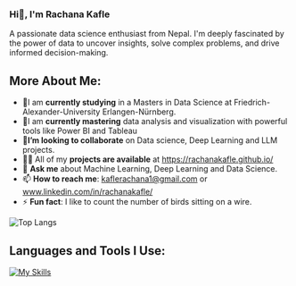 ### Hi👋, I'm Rachana Kafle
A passionate data science enthusiast from Nepal. I'm deeply fascinated by the power of data to uncover insights, solve complex problems, and drive informed decision-making.

## More About Me:

- 🔭I am **currently studying** in a Masters in Data Science at Friedrich-Alexander-University Erlangen-Nürnberg.
- 🌱I am **currently mastering** data analysis and visualization with powerful tools like Power BI and Tableau
- 👯**I’m looking to collaborate** on Data science, Deep Learning and LLM projects.
- 👨‍💻 All of my **projects are available** at https://rachanakafle.github.io/
- 💬 **Ask me** about Machine Learning, Deep Learning and Data Science.
- 📫 **How to reach me**: kaflerachana1@gmail.com or www.linkedin.com/in/rachanakafle/
- ⚡ **Fun fact**: I like to count the number of birds sitting on a wire.
  
![Top Langs](https://github-readme-stats.vercel.app/api/top-langs/?username=rachanakafle&layout=compact)

## Languages and Tools I Use:
[![My Skills](https://skillicons.dev/icons?i=python,docker,linux,Latex,js,html,css)](https://skillicons.dev)
<!--![Rachana's GitHub stats](https://github-readme-stats.vercel.app/api?username=rachanakafle&show_icons=true&theme=dark)-->

